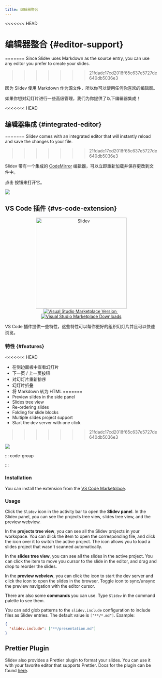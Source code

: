 ```yaml
---
title: 编辑器整合
---
```


<<<<<<< HEAD
# 编辑器整合 {#editor-support}
=======
Since Slidev uses Markdown as the source entry, you can use any editor you prefer to create your slides.
>>>>>>> 21fdadc17cd2018f65c637e5727de640db5036e3

因为 Slidev 使用 Markdown 作为源文件，所以你可以使用任何你喜欢的编辑器。

如果你想对幻灯片进行一些高级管理，我们为你提供了以下编辑器集成！

<<<<<<< HEAD
## 编辑器集成 {#integrated-editor}
=======
Slidev comes with an integrated editor that will instantly reload and save the changes to your file.
>>>>>>> 21fdadc17cd2018f65c637e5727de640db5036e3

Slidev 带有一个集成的 [CodeMirror](https://codemirror.net/) 编辑器，可以立即重新加载并保存更改到文件中。

点击 <carbon-edit class="inline-icon-btn"/> 按钮来打开它。

![](/screenshots/integrated-editor.png)

## VS Code 插件 {#vs-code-extension}

<p align="center">
    <a href="https://github.com/slidevjs/slidev" target="_blank">
        <img src="https://cdn.jsdelivr.net/gh/slidevjs/slidev/assets/logo-for-vscode.png" alt="Slidev" width="300"/>
    </a>
    <br>
    <a href="https://marketplace.visualstudio.com/items?itemName=antfu.slidev" target="__blank">
        <img src="https://img.shields.io/visual-studio-marketplace/v/antfu.slidev.svg?color=4EC5D4&amp;label=VS%20Code%20Marketplace&logo=visual-studio-code" alt="Visual Studio Marketplace Version" />
    </a>
    &nbsp;
    <a href="https://marketplace.visualstudio.com/items?itemName=antfu.slidev" target="__blank">
        <img src="https://img.shields.io/visual-studio-marketplace/d/antfu.slidev.svg?color=2B90B6" alt="Visual Studio Marketplace Downloads" />
    </a>
</p>

VS Code 插件提供一些特性，这些特性可以帮你更好的组织幻灯片并且可以快速浏览。

### 特性 {#features}

<<<<<<< HEAD
- 在侧边面板中查看幻灯片
- 下一页 / 上一页按钮
- 对幻灯片重新排序
- 幻灯片折叠
- 将 Markdown 转为 HTML
=======
- Preview slides in the side panel
- Slides tree view
- Re-ordering slides
- Folding for slide blocks
- Multiple slides project support
- Start the dev server with one click
>>>>>>> 21fdadc17cd2018f65c637e5727de640db5036e3

![](https://github.com/slidevjs/slidev/assets/63178754/2c9ba01a-d21f-4b33-b6b6-4e249873f865)

::: code-group

<TheTweet id="1395333405345148930" />

<TheTweet id="1789684139152810151" />

:::

### Installation

You can install the extension from the [VS Code Marketplace](https://marketplace.visualstudio.com/items?itemName=antfu.slidev).

### Usage

Click the `Slidev` icon in the activity bar to open the **Slidev panel**. In the Slidev panel, you can see the projects tree view, slides tree view, and the preview webview.

In the **projects tree view**, you can see all the Slidev projects in your workspace. You can dlick the item to open the corresponding file, and click the <codicon-eye /> icon over it to switch the active project. The <codicon-add /> icon allows you to load a slides project that wasn't scanned automatically.

In the **slides tree view**, you can see all the slides in the active project. You can click the item to move you cursor to the slide in the editor, and drag and drop to reorder the slides.

In the **preview webview**, you can click the <codicon-run-all /> icon to start the dev server and click the <codicon-globe /> icon to open the slides in the browser. Toggle <codicon-lock /> icon to sync/unsync the preview navigation with the editor cursor.

There are also some **commands** you can use. Type `Slidev` in the command palette to see them.

You can add glob patterns to the `slidev.include` configuration to include files as Slidev entries. The default value is `["**/*.md"]`. Example:

```json
{
  "slidev.include": ["**/presentation.md"]
}
```

## Prettier Plugin

Slidev also provides a Prettier plugin to format your slides. You can use it with your favorite editor that supports Prettier. Docs for the plugin can be found [here](https://github.com/slidevjs/prettier-plugin).
